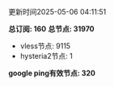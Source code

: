 更新时间2025-05-06 04:11:51

**总订阅: 160**
**总节点: 31970**
- vless节点: 9115
- hysteria2节点: 1

**google ping有效节点: 320**
